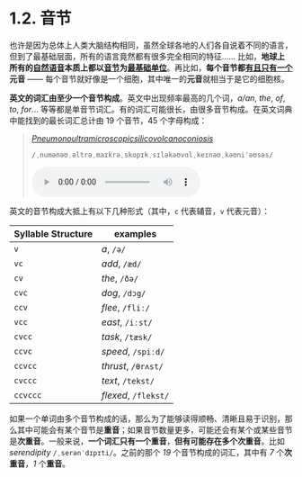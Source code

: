 # 1.2. 音节

也许是因为总体上人类大脑结构相同，虽然全球各地的人们各自说着不同的语言，但到了最基础层面，所有的语言竟然都有很多完全相同的特征…… 比如，**地球上所有的<u>自然语音</u>本质上都以<u>音节</u>为<u>最基础单位</u>**。再比如，**每个音节都<u>有且只有一个</u>元音** —— 每个音节就好像是一个细胞，其中唯一的**元音**就相当于是它的细胞核。

**英文的词汇由至少一个音节构成**。英文中出现频率最高的几个词，*a/an*, *the*, *of*, *to*, *for*... 等等都是单音节词汇。有的词汇可能很长，由很多音节构成。在英文词典中能找到的最长词汇总计由 19 个音节，45 个字母构成：

> *[Pneumonoultramicroscopicsilicovolcanoconiosis](https://en.wikipedia.org/wiki/Pneumonoultramicroscopicsilicovolcanoconiosis)*
>
> `/ˌnumənəʊˌəltrəˌmaɪkrəˌskɑpɪkˌsɪləkəʊvɑlˌkeɪnəʊˌkəʊniˈəʊsəs/`
>
> <audio controls><source src="../audios/En-us-pneumonoultramicroscopicsilicovolcanoconiosis.ogg.mp3">Your browser does not support the audio element.</source></audio>

英文的音节构成大抵上有以下几种形式（其中，`c` 代表辅音，`v` 代表元音）：

| Syllable Structure | examples             |
| ------------------ | -------------------- |
| `v`                | *a*,      `/ə/`      |
| `vc`               | *add*,    `/æd/`     |
| `cv`               | *the*,    `/ðə/`     |
| `cvc`              | *dog*,    `/dɔg/`    |
| `ccv`              | *flee*,   `/fliː/`   |
| `vcc`              | *east*,   `/iːst/`   |
| `cvcc`             | *task*,   `/tæsk/`   |
| `ccvc`             | *speed*,  `/spiːd/`  |
| `ccvcc`            | *thrust*, `/θrʌst/`  |
| `cvccc`            | *text*,   `/tekst/`  |
| `ccvccc`           | *flexed*, `/flekst/` |

如果一个单词由多个音节构成的话，那么为了能够读得顺畅、清晰且易于识别，那么其中可能会有某个音节是**重音**；如果音节数量更多，可能还会有某个或某些音节是**次重音**。一般来说，**一个词汇只有一个重音**，**但有可能存在多个次重音**。比如 *serendipity* `/ˌserənˈdɪpɪti/`。之前的那个 *19* 个音节构成的词汇，其中有 *7* 个**次重音**，*1* 个**重音**。

